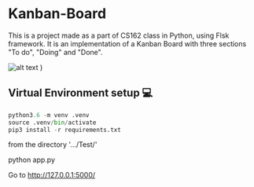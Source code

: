 # Kanban-Board

This is a project made as a part of CS162 class in Python, using Flsk framework. It is an implementation of a Kanban Board with three sections "To do", "Doing" and "Done". 

![alt text]("https://user-images.githubusercontent.com/23430375/54442424-670c6500-471d-11e9-80d9-c555d8936758.png")
)

## Virtual Environment setup 💻

```python
python3.6 -m venv .venv
source .venv/bin/activate
pip3 install -r requirements.txt
```


 from the directory '.../Test/'
 
 python app.py
 
 Go to http://127.0.0.1:5000/
